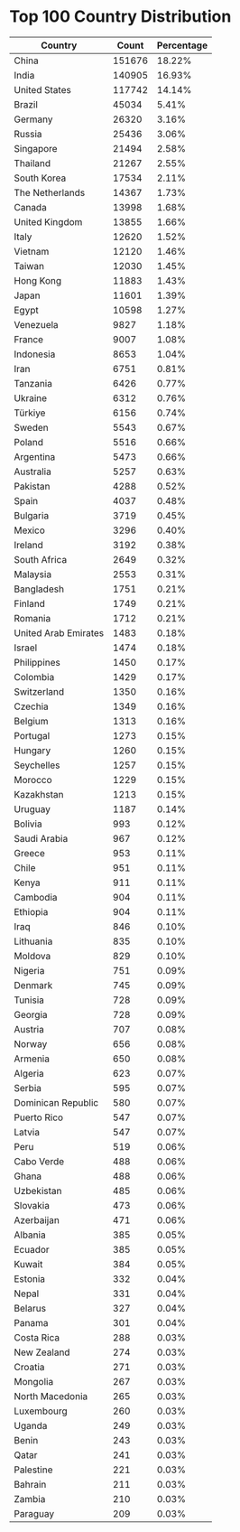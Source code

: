 # Top 100 Country Distribution
| Country | Count | Percentage |
|----|----|----|
| China | 151676 | 18.22% |
| India | 140905 | 16.93% |
| United States | 117742 | 14.14% |
| Brazil | 45034 | 5.41% |
| Germany | 26320 | 3.16% |
| Russia | 25436 | 3.06% |
| Singapore | 21494 | 2.58% |
| Thailand | 21267 | 2.55% |
| South Korea | 17534 | 2.11% |
| The Netherlands | 14367 | 1.73% |
| Canada | 13998 | 1.68% |
| United Kingdom | 13855 | 1.66% |
| Italy | 12620 | 1.52% |
| Vietnam | 12120 | 1.46% |
| Taiwan | 12030 | 1.45% |
| Hong Kong | 11883 | 1.43% |
| Japan | 11601 | 1.39% |
| Egypt | 10598 | 1.27% |
| Venezuela | 9827 | 1.18% |
| France | 9007 | 1.08% |
| Indonesia | 8653 | 1.04% |
| Iran | 6751 | 0.81% |
| Tanzania | 6426 | 0.77% |
| Ukraine | 6312 | 0.76% |
| Türkiye | 6156 | 0.74% |
| Sweden | 5543 | 0.67% |
| Poland | 5516 | 0.66% |
| Argentina | 5473 | 0.66% |
| Australia | 5257 | 0.63% |
| Pakistan | 4288 | 0.52% |
| Spain | 4037 | 0.48% |
| Bulgaria | 3719 | 0.45% |
| Mexico | 3296 | 0.40% |
| Ireland | 3192 | 0.38% |
| South Africa | 2649 | 0.32% |
| Malaysia | 2553 | 0.31% |
| Bangladesh | 1751 | 0.21% |
| Finland | 1749 | 0.21% |
| Romania | 1712 | 0.21% |
| United Arab Emirates | 1483 | 0.18% |
| Israel | 1474 | 0.18% |
| Philippines | 1450 | 0.17% |
| Colombia | 1429 | 0.17% |
| Switzerland | 1350 | 0.16% |
| Czechia | 1349 | 0.16% |
| Belgium | 1313 | 0.16% |
| Portugal | 1273 | 0.15% |
| Hungary | 1260 | 0.15% |
| Seychelles | 1257 | 0.15% |
| Morocco | 1229 | 0.15% |
| Kazakhstan | 1213 | 0.15% |
| Uruguay | 1187 | 0.14% |
| Bolivia | 993 | 0.12% |
| Saudi Arabia | 967 | 0.12% |
| Greece | 953 | 0.11% |
| Chile | 951 | 0.11% |
| Kenya | 911 | 0.11% |
| Cambodia | 904 | 0.11% |
| Ethiopia | 904 | 0.11% |
| Iraq | 846 | 0.10% |
| Lithuania | 835 | 0.10% |
| Moldova | 829 | 0.10% |
| Nigeria | 751 | 0.09% |
| Denmark | 745 | 0.09% |
| Tunisia | 728 | 0.09% |
| Georgia | 728 | 0.09% |
| Austria | 707 | 0.08% |
| Norway | 656 | 0.08% |
| Armenia | 650 | 0.08% |
| Algeria | 623 | 0.07% |
| Serbia | 595 | 0.07% |
| Dominican Republic | 580 | 0.07% |
| Puerto Rico | 547 | 0.07% |
| Latvia | 547 | 0.07% |
| Peru | 519 | 0.06% |
| Cabo Verde | 488 | 0.06% |
| Ghana | 488 | 0.06% |
| Uzbekistan | 485 | 0.06% |
| Slovakia | 473 | 0.06% |
| Azerbaijan | 471 | 0.06% |
| Albania | 385 | 0.05% |
| Ecuador | 385 | 0.05% |
| Kuwait | 384 | 0.05% |
| Estonia | 332 | 0.04% |
| Nepal | 331 | 0.04% |
| Belarus | 327 | 0.04% |
| Panama | 301 | 0.04% |
| Costa Rica | 288 | 0.03% |
| New Zealand | 274 | 0.03% |
| Croatia | 271 | 0.03% |
| Mongolia | 267 | 0.03% |
| North Macedonia | 265 | 0.03% |
| Luxembourg | 260 | 0.03% |
| Uganda | 249 | 0.03% |
| Benin | 243 | 0.03% |
| Qatar | 241 | 0.03% |
| Palestine | 221 | 0.03% |
| Bahrain | 211 | 0.03% |
| Zambia | 210 | 0.03% |
| Paraguay | 209 | 0.03% |
